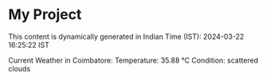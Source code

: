 # My Project

This content is dynamically generated in Indian Time (IST): 2024-03-22 16:25:22 IST


Current Weather in Coimbatore:
Temperature: 35.88 °C
Condition: scattered clouds

